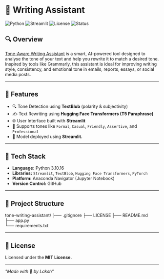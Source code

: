 # 🤖 Writing Assistant

![Python](https://img.shields.io/badge/Python-3.10+-blue.svg)
![Streamlit](https://img.shields.io/badge/Streamlit-App-ff4b4b)
![License](https://img.shields.io/badge/License-MIT-green.svg)
![Status](https://img.shields.io/badge/Status-Active-brightgreen)

## 🔍 Overview
[Tone-Aware Writing Assistant](https://tonewritingassistant-eew2qstzf6pgpqq84apxza.streamlit.app/) is a smart, AI-powered tool designed to analyse the tone of your text and help you rewrite it to match a desired tone. Inspired by tools like Grammarly, this assistant is ideal for improving writing style, consistency, and emotional tone in emails, reports, essays, or social media posts.

---

## 🚀 Features
- 🔍 Tone Detection using **TextBlob** (polarity & subjectivity)
- ✍️ Text Rewriting using **Hugging Face Transformers (T5 Paraphrase)**
- 🌐 User Interface built with **Streamlit**
- 🎯 Supports tones like `Formal`, `Casual`, `Friendly`, `Assertive`, and `Professional`
- 🚀 Model deployed using **Streamlit.**

---

## 🔧 Tech Stack
- **Language:** Python 3.10.16
- **Libraries:** `Streamlit`, `TextBlob`, `Hugging Face Transformers`, `PyTorch`
- **Platform:** Anaconda Navigator (Jupyter Notebook)
- **Version Control:** GitHub

---

## 📁 Project Structure
tone-writing-assistant/
├── .gitignore
├── LICENSE
├── README.md      
├── app.py         
└── requirements.txt    

---

## 📄 License
Licensed under the **MIT License.**

---

*"Made with 🤍 by Laksh"*
